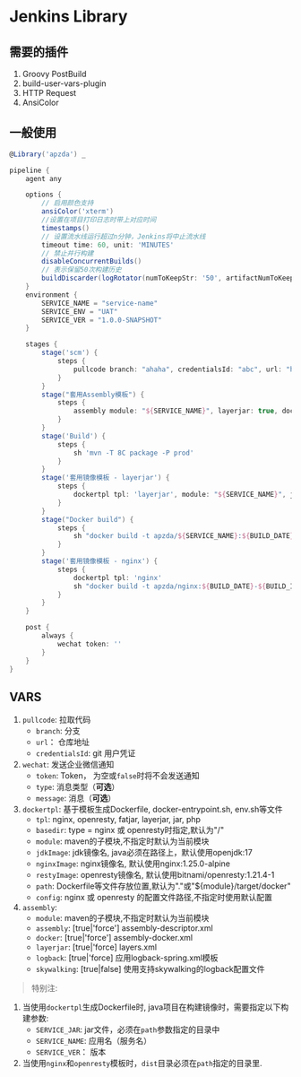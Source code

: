 # Jenkins Library

## 需要的插件

1. Groovy PostBuild
2. build-user-vars-plugin
3. HTTP Request
4. AnsiColor

## 一般使用

```groovy
@Library('apzda') _

pipeline {
    agent any

    options {
        // 启用颜色支持
        ansiColor('xterm')
        //设置在项目打印日志时带上对应时间
        timestamps()
        // 设置流水线运行超过n分钟，Jenkins将中止流水线
        timeout time: 60, unit: 'MINUTES'
        // 禁止并行构建
        disableConcurrentBuilds()
        // 表示保留50次构建历史
        buildDiscarder(logRotator(numToKeepStr: '50', artifactNumToKeepStr: '0'))
    }
    environment {
        SERVICE_NAME = "service-name"
        SERVICE_ENV = "UAT"
        SERVICE_VER = "1.0.0-SNAPSHOT"
    }

    stages {
        stage('scm') {
            steps {
                pullcode branch: "ahaha", credentialsId: "abc", url: "https://asdfadsf.com/project.git"
            }
        }
        stage("套用Assembly模板") {
            steps {
                assembly module: "${SERVICE_NAME}", layerjar: true, docker: true, assembly: true
            }
        }
        stage('Build') {
            steps {
                sh 'mvn -T 8C package -P prod'
            }
        }
        stage('套用镜像模板 - layerjar') {
            steps {
                dockertpl tpl: 'layerjar', module: "${SERVICE_NAME}", jdkImage: 'openjdk:17'
            }
        }
        stage("Docker build") {
            steps {
                sh "docker build -t apzda/${SERVICE_NAME}:${BUILD_DATE}-${BUILD_ID} --build_arg SERVICE_NAME=$SERVICE_NAME --build-arg SERVICE_VER=$SERVICE_VER --build-arg SERVICE_JAR=$SERVICE_NAME-$SERVICE_VER.jar --compress ./$SERVICE_NAME/target/docker"
            }
        }
        stage('套用镜像模板 - nginx') {
            steps {
                dockertpl tpl: 'nginx'
                sh "docker build -t apzda/nginx:${BUILD_DATE}-${BUILD_ID} --compress --no-cache ."
            }
        }
    }

    post {
        always {
            wechat token: ''
        }
    }
}
```

## VARS

1. `pullcode`: 拉取代码
    - `branch`: 分支
    - `url`： 仓库地址
    - `credentialsId`: git 用户凭证
2. `wechat`: 发送企业微信通知
    - `token`: Token， 为空或`false`时将不会发送通知
    - `type`: 消息类型（**可选**）
    - `message`: 消息（**可选**）
3. `dockertpl`: 基于模板生成Dockerfile, docker-entrypoint.sh, env.sh等文件
    - `tpl`: nginx, openresty, fatjar, layerjar, jar, php
    - `basedir`: type = nginx 或 openresty时指定,默认为"/"
    - `module`: maven的子模块,不指定时默认为当前模块
    - `jdkImage`: jdk镜像名, java必须在路径上，默认使用openjdk:17
    - `nginxImage`: nginx镜像名, 默认使用nginx:1.25.0-alpine
    - `restyImage`: openresty镜像名, 默认使用bitnami/openresty:1.21.4-1
    - `path`: Dockerfile等文件存放位置,默认为"."或"${module}/target/docker"
    - `config`: nginx 或 openresty 的配置文件路径,不指定时使用默认配置
4. `assembly`:
    - `module`: maven的子模块,不指定时默认为当前模块
    - `assembly`: [true|'force'] assembly-descriptor.xml
    - `docker`: [true|'force'] assembly-docker.xml
    - `layerjar`: [true|'force] layers.xml
    - `logback`: [true|'force] 应用logback-spring.xml模板
    - `skywalking`: [true|false] 使用支持skywalking的logback配置文件

> 特别注:

1. 当使用`dockertpl`生成Dockerfile时, java项目在构建镜像时，需要指定以下构建参数:
    * `SERVICE_JAR`: jar文件，必须在`path`参数指定的目录中
    * `SERVICE_NAME`: 应用名（服务名）
    * `SERVICE_VER`： 版本
2. 当使用`nginx`和`openresty`模板时，`dist`目录必须在`path`指定的目录里.
